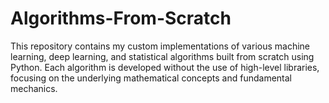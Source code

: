 # Algorithms-From-Scratch
This repository contains my custom implementations of various machine learning, deep learning, and statistical algorithms built from scratch using Python. Each algorithm is developed without the use of high-level libraries, focusing on the underlying mathematical concepts and fundamental mechanics.
